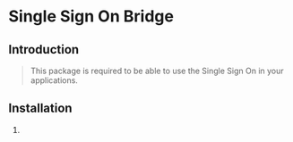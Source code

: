 # Single Sign On Bridge

## Introduction

> This package is required to be able to use the Single Sign On in your applications.

## Installation
1) 

